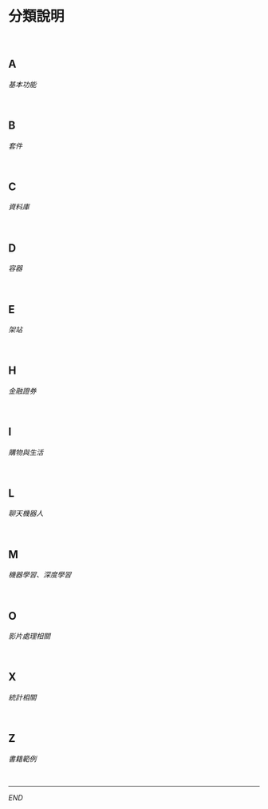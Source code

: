 # 分類說明

<br>

## A

_基本功能_

<br>

## B

_套件_

<br>

## C

_資料庫_

<br>

## D

_容器_

<br>

## E

_架站_

<br>

## H

_金融證券_

<br>

## I

_購物與生活_

<br>

## L

_聊天機器人_

<br>

## M

_機器學習、深度學習_

<br>

## O

_影片處理相關_

<br>

## X

_統計相關_

<br>

## Z

_書籍範例_

<br>

___

_END_
